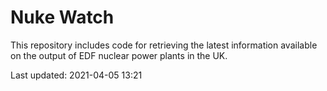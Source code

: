 # Nuke Watch

This repository includes code for retrieving the latest information available on the output of EDF nuclear power plants in the UK.

Last updated: 2021-04-05 13:21